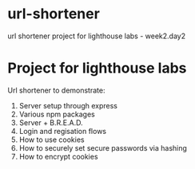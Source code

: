 # url-shortener
url shortener project for lighthouse labs - week2.day2

# Project for lighthouse labs 

Url shortener to demonstrate:
1. Server setup through express
2. Various npm packages
3. Server + B.R.E.A.D.
4. Login and regisation flows
5. How to use cookies
6. How to securely set secure passwords via hashing
7. How to encrypt cookies
